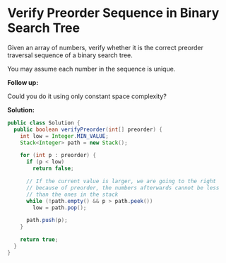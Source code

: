 # Verify Preorder Sequence in Binary Search Tree

Given an array of numbers, verify whether it is the correct preorder traversal sequence of a binary search tree.

You may assume each number in the sequence is unique.

**Follow up:**

Could you do it using only constant space complexity?

**Solution:**
```java
public class Solution {
  public boolean verifyPreorder(int[] preorder) {
    int low = Integer.MIN_VALUE;
    Stack<Integer> path = new Stack();

    for (int p : preorder) {
      if (p < low)
        return false;

      // If the current value is larger, we are going to the right
      // because of preorder, the numbers afterwards cannot be less
      // than the ones in the stack
      while (!path.empty() && p > path.peek())
        low = path.pop();

      path.push(p);
    }

    return true;
  }
}
```
